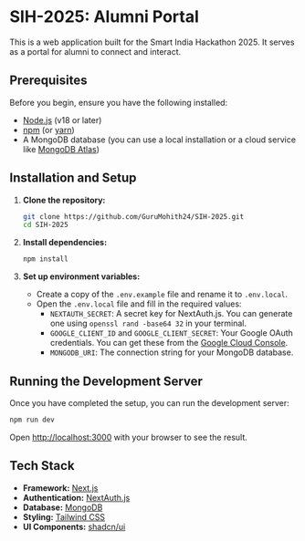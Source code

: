 # SIH-2025: Alumni Portal

This is a web application built for the Smart India Hackathon 2025. It serves as a portal for alumni to connect and interact.

## Prerequisites

Before you begin, ensure you have the following installed:
*   [Node.js](https://nodejs.org/en/) (v18 or later)
*   [npm](https://www.npmjs.com/) (or [yarn](https://yarnpkg.com/))
*   A MongoDB database (you can use a local installation or a cloud service like [MongoDB Atlas](https://www.mongodb.com/cloud/atlas))

## Installation and Setup

1.  **Clone the repository:**
    ```bash
    git clone https://github.com/GuruMohith24/SIH-2025.git
    cd SIH-2025
    ```

2.  **Install dependencies:**
    ```bash
    npm install
    ```

3.  **Set up environment variables:**
    *   Create a copy of the `.env.example` file and rename it to `.env.local`.
    *   Open the `.env.local` file and fill in the required values:
        *   `NEXTAUTH_SECRET`: A secret key for NextAuth.js. You can generate one using `openssl rand -base64 32` in your terminal.
        *   `GOOGLE_CLIENT_ID` and `GOOGLE_CLIENT_SECRET`: Your Google OAuth credentials. You can get these from the [Google Cloud Console](https://console.cloud.google.com/).
        *   `MONGODB_URI`: The connection string for your MongoDB database.

## Running the Development Server

Once you have completed the setup, you can run the development server:

```bash
npm run dev
```

Open [http://localhost:3000](http://localhost:3000) with your browser to see the result.

## Tech Stack

*   **Framework:** [Next.js](https://nextjs.org/)
*   **Authentication:** [NextAuth.js](https://next-auth.js.org/)
*   **Database:** [MongoDB](https://www.mongodb.com/)
*   **Styling:** [Tailwind CSS](https://tailwindcss.com/)
*   **UI Components:** [shadcn/ui](https://ui.shadcn.com/)